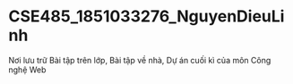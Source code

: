 # CSE485_1851033276_NguyenDieuLinh
Nơi lưu trữ Bài tập trên lớp, Bài tập về nhà, Dự án cuối kì của môn Công nghệ Web
